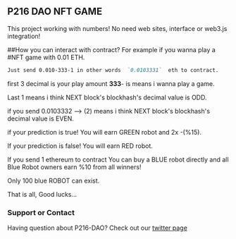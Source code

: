 ## P216 DAO NFT GAME

This project working with numbers! No need web sites, interface or web3.js integration!


##How you can interact with contract?
For example if you wanna play a #NFT game with 0.01 ETH.

```markdown
Just send 0.010-333-1 in other words  `0.0103331`  eth to contract.
```

first 3 decimal is your play amount **333**- is means i wanna play a game.

Last 1 means i think NEXT block's blockhash's decimal value is ODD.

if you send 0.0103332 --> (2) means  i think NEXT block's blockhash's decimal value is EVEN.

if your prediction is true! You will earn GREEN robot and 2x -(%15).

If your prediction is false! You will earn RED robot.

If you send 1 ethereum to contract You can buy a BLUE robot directly and all Blue Robot owners earn %10 from all winners!

Only 100 blue ROBOT can exist.

That is all, Good lucks...


### Support or Contact

Having question about P216-DAO? Check out our [twitter page](https://twitter.com/P216DAO)  
